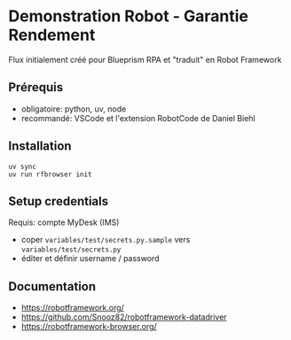 # Demonstration Robot - Garantie Rendement
Flux initialement créé pour Blueprism RPA et "traduit" en Robot Framework

## Prérequis
- obligatoire: python, uv, node
- recommandé: VSCode et l'extension RobotCode de Daniel Biehl

## Installation
```
uv sync
uv run rfbrowser init 
```

## Setup credentials
Requis: compte MyDesk (IMS)

- coper `variables/test/secrets.py.sample` vers `variables/test/secrets.py`
- éditer et définir username / password

## Documentation
- https://robotframework.org/
- https://github.com/Snooz82/robotframework-datadriver
- https://robotframework-browser.org/